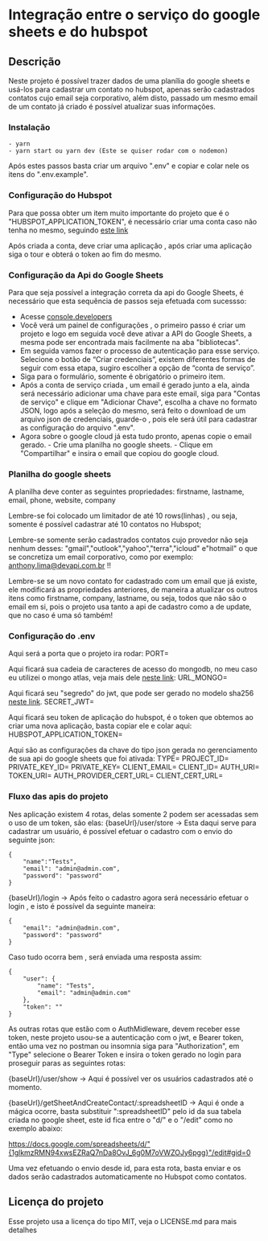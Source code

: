 # Integração entre o serviço do google sheets e do hubspot

## Descrição

Neste projeto é possível trazer dados de uma planília do google sheets e usá-los para cadastrar um contato no hubspot, apenas serão cadastrados contatos cujo email seja corporativo, além disto, passado um mesmo email de um contato já criado é possível atualizar suas informações.

### Instalação

```
- yarn
- yarn start ou yarn dev (Este se quiser rodar com o nodemon)

```

Após estes passos basta criar um arquivo ".env" e copiar e colar nele os itens do ".env.example".

### Configuração do Hubspot

Para que possa obter um item muito importante do projeto que é o "HUBSPOT_APPLICATION_TOKEN", é necessário criar uma conta caso não tenha no mesmo, seguindo [este link](https://developers.hubspot.com/docs/api/migrate-an-api-key-integration-to-a-private-app)

Após criada a conta, deve criar uma aplicação , após criar uma aplicação siga o tour e obterá o token ao fim do mesmo.

### Configuração da Api do Google Sheets

Para que seja possível a integração correta da api do Google Sheets, é necessário que esta sequência de passos seja efetuada com sucessso: 
- Acesse [console.developers](https://console.cloud.google.com/apis/dashboard) 
- Você verá um painel de configurações , o primeiro passo é criar um projeto e logo em seguida você deve ativar a API do Google Sheets, a mesma pode ser encontrada mais facilmente na aba "bibliotecas". 
- Em seguida vamos fazer o processo de autenticação para esse serviço. Selecione o botão de “Criar credenciais”, existem diferentes formas de seguir com essa etapa, sugiro escolher a opção de “conta de serviço”. 
- Siga para o formulário, somente é obrigatório o primeiro item. 
- Após a conta de serviço criada , um email é gerado junto a ela, ainda será necessário adicionar uma chave para este email, siga para "Contas de serviço" e clique em "Adicionar Chave", escolha a chave no formato JSON, logo após a seleção do mesmo, será feito o download de um arquivo json de credenciais, guarde-o , pois ele será útil para cadastrar as configuração do arquivo ".env". 
- Agora sobre o google cloud já esta tudo pronto, apenas copie o email gerado. - Crie uma planilha no google sheets. - Clique em "Compartilhar" e insira o email que copiou do google cloud.

### Planilha do google sheets

A planilha deve conter as seguintes propriedades:
firstname, lastname, email, phone, website, company

Lembre-se foi colocado um limitador de até 10 rows(linhas) , ou seja, somente é possível cadastrar até 10 contatos no Hubspot;

Lembre-se somente serão cadastrados contatos cujo provedor não seja nenhum desses: "gmail","outlook","yahoo","terra","icloud" e"hotmail" o que se concretiza um email corporativo, como por exemplo: anthony.lima@devapi.com.br !!

Lembre-se se um novo contato for cadastrado com um email que já existe, ele modificará as propriedades anteriores, de maneira a atualizar os outros itens como firstname, company, lastname, ou seja, todos que não são o email em si, pois o projeto usa tanto a api de cadastro como a de update, que no caso é uma só também!

### Configuração do .env

Aqui será a porta que o projeto ira rodar:
PORT=

Aqui ficará sua cadeia de caracteres de acesso do mongodb, no meu caso eu utilizei o mongo atlas, veja mais dele [neste link](https://www.mongodb.com/cloud/atlas/register):
URL_MONGO=

Aqui ficará seu "segredo" do jwt, que pode ser gerado no modelo sha256 [neste link](https://emn178.github.io/online-tools/sha256.html).
SECRET_JWT=

Aqui ficará seu token de aplicação do hubspot, é o token que obtemos ao criar uma nova aplicação, basta copiar ele e colar aqui:
HUBSPOT_APPLICATION_TOKEN=

Aqui são as configurações da chave do tipo json gerada no gerenciamento de sua api do google sheets que foi ativada:
TYPE=
PROJECT_ID=
PRIVATE_KEY_ID=
PRIVATE_KEY=
CLIENT_EMAIL=
CLIENT_ID=
AUTH_URI=
TOKEN_URI=
AUTH_PROVIDER_CERT_URL=
CLIENT_CERT_URL=

### Fluxo das apis do projeto

Nes aplicação existem 4 rotas, delas somente 2 podem ser acessadas sem o uso de um token, são elas:
{baseUrl}/user/store -> Esta daqui serve para cadastrar um usuário, é possível efetuar o cadastro com o envio do seguinte json:

```
{
    "name":"Tests",
    "email": "admin@admin.com",
    "password": "password"
}
```

{baseUrl}/login -> Após feito o cadastro agora será necessário efetuar o login , e isto é possível da seguinte maneira:

```
{
    "email": "admin@admin.com",
    "password": "password"
}
```

Caso tudo ocorra bem , será enviada uma resposta assim:

```
{
    "user": {
        "name": "Tests",
        "email": "admin@admin.com"
    },
    "token": ""
}
```

As outras rotas que estão com o AuthMidleware, devem receber esse token, neste projeto usou-se a autenticação com o jwt, e Bearer token, então uma vez no postman ou insomnia siga para "Authorization", em "Type" selecione o Bearer Token e insira o token gerado no login para proseguir paras as seguintes rotas:

{baseUrl}/user/show -> Aqui é possível ver os usuários cadastrados até o momento.

{baseUrl}/getSheetAndCreateContact/:spreadsheetID -> Aqui é onde a mágica ocorre, basta substituir ":spreadsheetID" pelo id da sua tabela criada no google sheet, este id fica entre o "d/" e o "/edit" como no exemplo abaixo:

https://docs.google.com/spreadsheets/d/"{1glkmzRMN94xwsEZRaQ7nDa8OvJ_6g0M7oVWZOJy6pgg}"/edit#gid=0

Uma vez efetuando o envio desde id, para esta rota, basta enviar e os dados serão cadastrados automaticamente no Hubspot como contatos.

## Licença do projeto

Esse projeto usa a licença do tipo MIT, veja o LICENSE.md para mais detalhes
